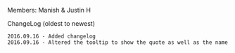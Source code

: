 Members: Manish & Justin H

ChangeLog (oldest to newest)

	2016.09.16 - Added changelog
	2016.09.16 - Altered the tooltip to show the quote as well as the name